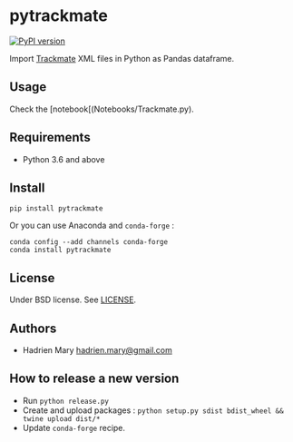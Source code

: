 # pytrackmate

[![PyPI version](https://img.shields.io/pypi/v/read-roi.svg?maxAge=2591000)](https://pypi.org/project/pytrackmate/)

Import [Trackmate](https://imagej.net/TrackMate) XML files in Python as Pandas dataframe.

## Usage

Check the [notebook[(Notebooks/Trackmate.py).

## Requirements

- Python 3.6 and above

## Install

`pip install pytrackmate`

Or you can use Anaconda and `conda-forge` :

```
conda config --add channels conda-forge
conda install pytrackmate
```

## License

Under BSD license. See [LICENSE](LICENSE).

## Authors

- Hadrien Mary <hadrien.mary@gmail.com>

## How to release a new version

- Run `python release.py`
- Create and upload packages : `python setup.py sdist bdist_wheel && twine upload dist/*`
- Update `conda-forge` recipe.

